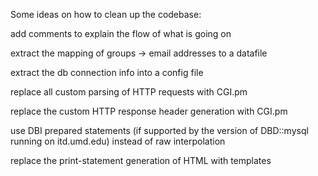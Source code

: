 Some ideas on how to clean up the codebase:

add comments to explain the flow of what is going on

extract the mapping of groups -> email addresses to a datafile

extract the db connection info into a config file

replace all custom parsing of HTTP requests with CGI.pm

replace the custom HTTP response header generation with CGI.pm

use DBI prepared statements (if supported by the version of DBD::mysql running
on itd.umd.edu) instead of raw interpolation

replace the print-statement generation of HTML with templates
